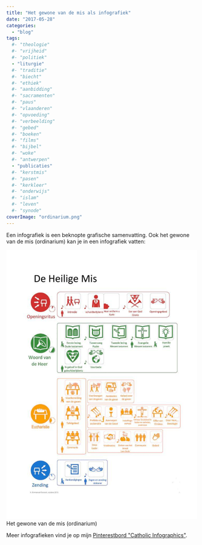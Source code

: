 ```yaml
---
title: "Het gewone van de mis als infografiek"
date: "2017-05-28"
categories: 
  - "blog"
tags:
  #- "theologie"
  #- "vrijheid"
  #- "politiek"
  - "liturgie"
  #- "traditie"
  #- "biecht"
  #- "ethiek"
  #- "aanbidding"
  #- "sacramenten"
  #- "paus"
  #- "vlaanderen"
  #- "opvoeding"
  #- "verbeelding"
  #- "gebed"
  #- "boeken"
  #- "films"
  #- "bijbel"
  #- "woke"
  #- "antwerpen"
  - "publicaties"
  #- "kerstmis"
  #- "pasen"
  #- "kerkleer"
  #- "onderwijs"
  #- "islam"
  #- "leven"
  #- "synode"
coverImage: "ordinarium.png"
---
```


Een infografiek is een beknopte grafische samenvatting. Ook het gewone van de mis (ordinarium) kan je in een infografiek vatten:

[![](images/HMis-724x1024.jpeg)](images/HMis.jpeg) Het gewone van de mis (ordinarium)

Meer infografieken vind je op mijn [Pinterestbord "Catholic Infographics"](https://www.pinterest.com/vicmortelmans/catholic-infographics/).
